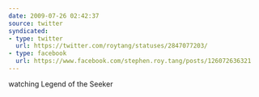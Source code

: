 ```yaml
---
date: 2009-07-26 02:42:37
source: twitter
syndicated:
- type: twitter
  url: https://twitter.com/roytang/statuses/2847077203/
- type: facebook
  url: https://www.facebook.com/stephen.roy.tang/posts/126072636321
---
```


watching Legend of the Seeker